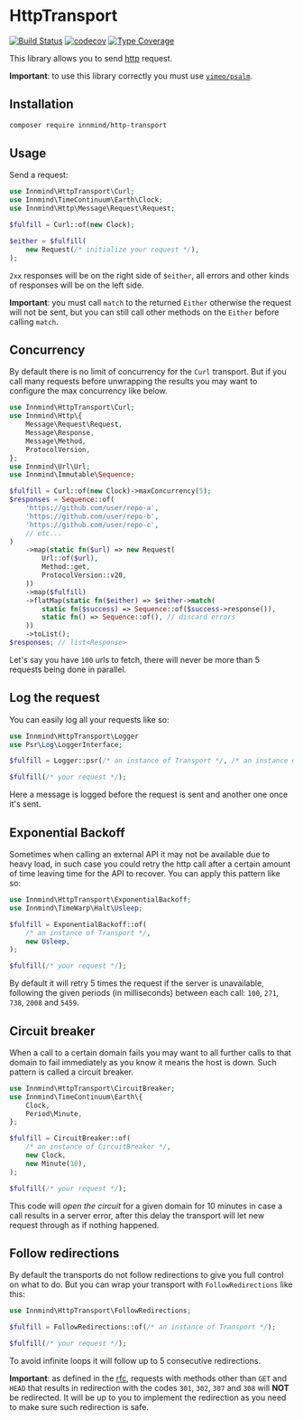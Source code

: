# HttpTransport

[![Build Status](https://github.com/innmind/httptransport/workflows/CI/badge.svg?branch=master)](https://github.com/innmind/httptransport/actions?query=workflow%3ACI)
[![codecov](https://codecov.io/gh/innmind/httptransport/branch/develop/graph/badge.svg)](https://codecov.io/gh/innmind/httptransport)
[![Type Coverage](https://shepherd.dev/github/innmind/httptransport/coverage.svg)](https://shepherd.dev/github/innmind/httptransport)

This library allows you to send [http](https://packagist.org/packages/innmind/http) request.

**Important**: to use this library correctly you must use [`vimeo/psalm`](https://packagist.org/packages/vimeo/psalm).

## Installation

```sh
composer require innmind/http-transport
```

## Usage

Send a request:

```php
use Innmind\HttpTransport\Curl;
use Innmind\TimeContinuum\Earth\Clock;
use Innmind\Http\Message\Request\Request;

$fulfill = Curl::of(new Clock);

$either = $fulfill(
    new Request(/* initialize your request */),
);
```

`2xx` responses will be on the right side of `$either`, all errors and other kinds of responses will be on the left side.

**Important**: you must call `match` to the returned `Either` otherwise the request will not be sent, but you can still call other methods on the `Either` before calling `match`.

## Concurrency

By default there is no limit of concurrency for the `Curl` transport. But if you call many requests before unwrapping the results you may want to configure the max concurrency like below.

```php
use Innmind\HttpTransport\Curl;
use Innmind\Http\{
    Message\Request\Request,
    Message\Response,
    Message\Method,
    ProtocolVersion,
};
use Innmind\Url\Url;
use Innmind\Immutable\Sequence;

$fulfill = Curl::of(new Clock)->maxConcurrency(5);
$responses = Sequence::of(
    'https://github.com/user/repo-a',
    'https://github.com/user/repo-b',
    'https://github.com/user/repo-c',
    // etc...
)
    ->map(static fn($url) => new Request(
        Url::of($url),
        Method::get,
        ProtocolVersion::v20,
    ))
    ->map($fulfill)
    ->flatMap(static fn($either) => $either->match(
        static fn($success) => Sequence::of($success->response()),
        static fn() => Sequence::of(), // discard errors
    ))
    ->toList();
$responses; // list<Response>
```

Let's say you have `100` urls to fetch, there will never be more than 5 requests being done in parallel.

## Log the request

You can easily log all your requests like so:

```php
use Innmind\HttpTransport\Logger
use Psr\Log\LoggerInterface;

$fulfill = Logger::psr(/* an instance of Transport */, /* an instance of LoggerInterface */)

$fulfill(/* your request */);
```

Here a message is logged before the request is sent and another one once it's sent.

## Exponential Backoff

Sometimes when calling an external API it may not be available due to heavy load, in such case you could retry the http call after a certain amount of time leaving time for the API to recover. You can apply this pattern like so:

```php
use Innmind\HttpTransport\ExponentialBackoff;
use Innmind\TimeWarp\Halt\Usleep;

$fulfill = ExponentialBackoff::of(
    /* an instance of Transport */,
    new Usleep,
);

$fulfill(/* your request */);
```

By default it will retry 5 times the request if the server is unavailable, following the given periods (in milliseconds) between each call: `100`, `271`, `738`, `2008` and `5459`.

## Circuit breaker

When a call to a certain domain fails you may want to all further calls to that domain to fail immediately as you know it means the host is down. Such pattern is called a circuit breaker.

```php
use Innmind\HttpTransport\CircuitBreaker;
use Innmind\TimeContinuum\Earth\{
    Clock,
    Period\Minute,
};

$fulfill = CircuitBreaker::of(
    /* an instance of CircuitBreaker */,
    new Clock,
    new Minute(10),
);

$fulfill(/* your request */);
```

This code will _open the circuit_ for a given domain for 10 minutes in case a call results in a server error, after this delay the transport will let new request through as if nothing happened.

## Follow redirections

By default the transports do not follow redirections to give you full control on what to do. But you can wrap your transport with `FollowRedirections` like this:

```php
use Innmind\HttpTransport\FollowRedirections;

$fulfill = FollowRedirections::of(/* an instance of Transport */);

$fulfill(/* your request */);
```

To avoid infinite loops it will follow up to 5 consecutive redirections.

**Important**: as defined in the [rfc](https://datatracker.ietf.org/doc/html/rfc2616/#section-10.3.2), requests with methods other than `GET` and `HEAD` that results in redirection with the codes `301`, `302`, `307` and `308` will **NOT** be redirected. It will be up to you to implement the redirection as you need to make sure such redirection is safe.

